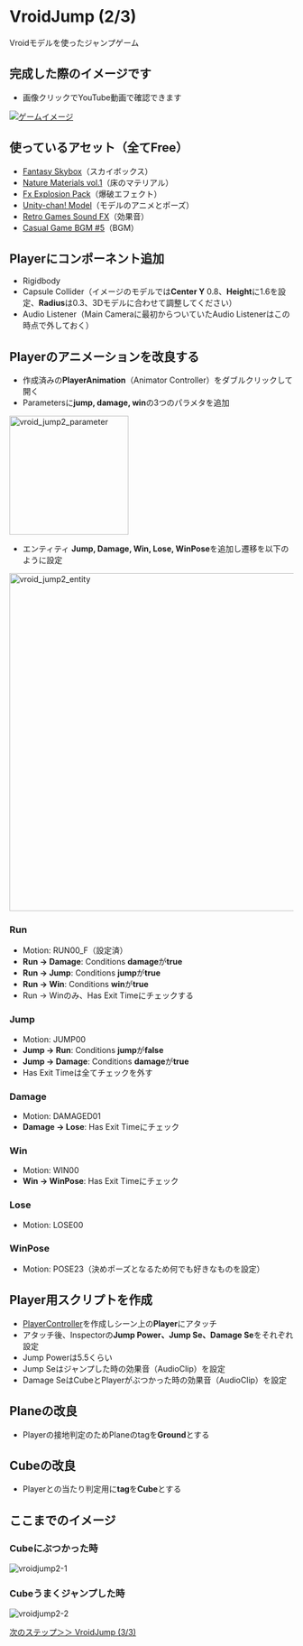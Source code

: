 # VroidJump (2/3)
Vroidモデルを使ったジャンプゲーム

## 完成した際のイメージです
- 画像クリックでYouTube動画で確認できます

[![ゲームイメージ](https://img.youtube.com/vi/KiAOWw25O24/0.jpg)](https://www.youtube.com/watch?v=KiAOWw25O24)

## 使っているアセット（全てFree）
- [Fantasy Skybox](https://assetstore.unity.com/packages/2d/textures-materials/sky/fantasy-skybox-free-18353?locale=ja-JP)（スカイボックス）
- [Nature Materials vol.1](https://assetstore.unity.com/packages/2d/textures-materials/nature/nature-materials-vol-1-21113)（床のマテリアル）
- [Fx Explosion Pack](https://assetstore.unity.com/packages/vfx/particles/fire-explosions/fx-explosion-pack-30102)（爆破エフェクト）
- [Unity-chan! Model](https://assetstore.unity.com/packages/3d/characters/unity-chan-model-18705)（モデルのアニメとポーズ）
- [Retro Games Sound FX](https://assetstore.unity.com/packages/audio/sound-fx/retro-games-sound-fx-27280)（効果音）
- [Casual Game BGM #5](https://assetstore.unity.com/packages/audio/music/casual-game-bgm-5-135943)（BGM）

## Playerにコンポーネント追加
- Rigidbody
- Capsule Collider（イメージのモデルでは**Center Y** 0.8、**Height**に1.6を設定、**Radius**は0.3、3Dモデルに合わせて調整してください）
- Audio Listener（Main Cameraに最初からついていたAudio Listenerはこの時点で外しておく）

## Playerのアニメーションを改良する
- 作成済みの**PlayerAnimation**（Animator Controller）をダブルクリックして開く
- Parametersに**jump, damage, win**の3つのパラメタを追加

<img width="211" alt="vroid_jump2_parameter" src="https://user-images.githubusercontent.com/32384416/140259445-9596ee8b-1ce5-45ca-99d2-6526f706226c.PNG">

- エンティティ **Jump, Damage, Win, Lose, WinPose**を追加し遷移を以下のように設定

<img width="599" alt="vroid_jump2_entity" src="https://user-images.githubusercontent.com/32384416/140259607-b3e57e6d-4d68-4e47-8612-80f2f186f539.PNG">

### Run
- Motion: RUN00_F（設定済）
- **Run -> Damage**: Conditions **damage**が**true**
- **Run -> Jump**: Conditions **jump**が**true**
- **Run -> Win**: Conditions **win**が**true**
- Run -> Winのみ、Has Exit Timeにチェックする

### Jump
- Motion: JUMP00
- **Jump -> Run**: Conditions **jump**が**false**
- **Jump -> Damage**: Conditions **damage**が**true**
- Has Exit Timeは全てチェックを外す

### Damage
- Motion: DAMAGED01
- **Damage -> Lose**: Has Exit Timeにチェック

### Win
- Motion: WIN00
- **Win -> WinPose**: Has Exit Timeにチェック

### Lose
- Motion: LOSE00

### WinPose
- Motion: POSE23（決めポーズとなるため何でも好きなものを設定）

## Player用スクリプトを作成
- [PlayerController](https://github.com/mrgarita/VroidJump/blob/player_controller/PlayerController.cs)を作成しシーン上の**Player**にアタッチ
- アタッチ後、Inspectorの**Jump Power、Jump Se、Damage Se**をそれぞれ設定
- Jump Powerは5.5くらい
- Jump Seはジャンプした時の効果音（AudioClip）を設定
- Damage SeはCubeとPlayerがぶつかった時の効果音（AudioClip）を設定

## Planeの改良
- Playerの接地判定のためPlaneのtagを**Ground**とする

## Cubeの改良
- Playerとの当たり判定用に**tag**を**Cube**とする

## ここまでのイメージ
### Cubeにぶつかった時
![vroidjump2-1](https://user-images.githubusercontent.com/32384416/140261358-93171bfe-5f42-4306-bf8c-89de01dfccdd.gif)

### Cubeうまくジャンプした時
![vroidjump2-2](https://user-images.githubusercontent.com/32384416/140261373-62c36f95-ed5b-4539-8d25-ca86ade56b28.gif)

[次のステップ＞＞ VroidJump (3/3)](https://github.com/mrgarita/VroidJump/tree/game_controller)
